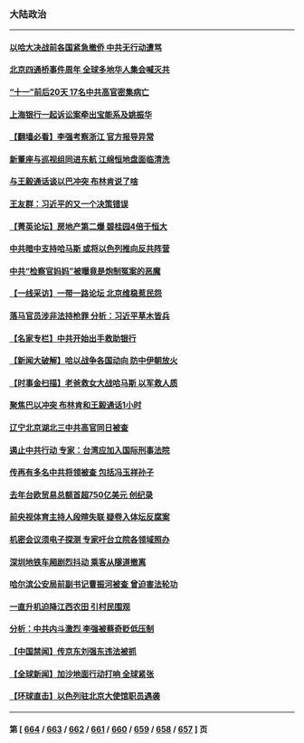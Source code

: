 ### 大陆政治
---
#### [以哈大决战前各国紧急撤侨 中共无行动遭骂](../../pages/ncid277/n14095711.md) 
#### [北京四通桥事件周年 全球多地华人集会喊灭共](../../pages/ncid277/n14095615.md) 
#### [“十一”前后20天 17名中共高官密集病亡](../../pages/ncid277/n14095529.md) 
#### [上海银行一起诉讼案牵出宝能系及姚振华](../../pages/ncid277/n14095483.md) 
#### [【翻墙必看】李强考察浙江 官方报导异常](../../pages/ncid277/n14095518.md) 
#### [新董座与巡视组同进东航 江绵恒地盘面临清洗](../../pages/ncid277/n14095416.md) 
#### [与王毅通话谈以巴冲突 布林肯说了啥](../../pages/ncid277/n14095473.md) 
#### [王友群：习近平的又一个决策错误](../../pages/ncid277/n14095449.md) 
#### [【菁英论坛】房地产第二爆 碧桂园4倍于恒大](../../pages/ncid277/n14095400.md) 
#### [中共暗中支持哈马斯 或将以色列推向反共阵营](../../pages/ncid277/n14094896.md) 
#### [中共“检察官妈妈”被曝竟是炮制冤案的恶魔](../../pages/ncid277/n14095435.md) 
#### [【一线采访】一带一路论坛 北京维稳惹民怨](../../pages/ncid277/n14095275.md) 
#### [落马官员涉非法持枪罪 分析：习近平草木皆兵](../../pages/ncid277/n14095426.md) 
#### [【名家专栏】中共开始出手救助银行](../../pages/ncid277/n14091469.md) 
#### [【新闻大破解】哈以战争各国动向 防中伊朝放火](../../pages/ncid277/n14095398.md) 
#### [【时事金扫描】老爸救女大战哈马斯 以军救人质](../../pages/ncid277/n14095329.md) 
#### [聚焦巴以冲突 布林肯和王毅通话1小时](../../pages/ncid277/n14095385.md) 
#### [辽宁北京湖北三中共高官同日被查](../../pages/ncid277/n14095249.md) 
#### [遏止中共行动 专家：台湾应加入国际刑事法院](../../pages/ncid277/n14095125.md) 
#### [传再有多名中共将领被查 包括冯玉祥孙子](../../pages/ncid277/n14095121.md) 
#### [去年台欧贸易总额首超750亿美元 创纪录](../../pages/ncid277/n14095189.md) 
#### [前央视体育主持人段暄失联 疑卷入体坛反腐案](../../pages/ncid277/n14095220.md) 
#### [机密会议须电子探测 专家吁台立院各领域照办](../../pages/ncid277/n14095122.md) 
#### [深圳地铁车厢剧烈抖动 乘客从隧道撤离](../../pages/ncid277/n14095176.md) 
#### [哈尔滨公安局前副书记曹振河被查 曾迫害法轮功](../../pages/ncid277/n14095173.md) 
#### [一直升机迫降江西农田 引村民围观](../../pages/ncid277/n14095147.md) 
#### [分析：中共内斗激烈 李强被蔡奇贬低压制](../../pages/ncid277/n14095127.md) 
#### [【中国禁闻】传京东刘强东违法被抓](../../pages/ncid277/n14094546.md) 
#### [【全球新闻】加沙地面行动打响 全球紧张](../../pages/ncid277/n14095085.md) 
#### [【环球直击】以色列驻北京大使馆职员遇袭](../../pages/ncid277/n14094539.md) 

---
#### 第 [ [664](./664.md) / [663](./663.md) / [662](./662.md) / [661](./661.md) / [660](./660.md) / [659](./659.md) / [658](./658.md) / [657](./657.md) ] 页
